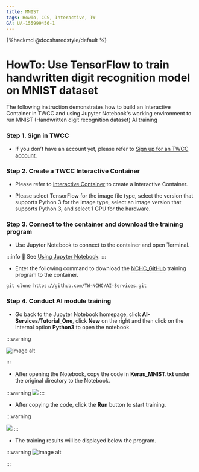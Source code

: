 ```yaml
---
title: MNIST
tags: HowTo, CCS, Interactive, TW
GA: UA-155999456-1
---
```


{%hackmd @docsharedstyle/default %}

# HowTo: Use TensorFlow to train handwritten digit recognition model on MNIST dataset


The following instruction demonstrates how to build an Interactive Container in TWCC and using Jupyter Notebook's working environment to run MNIST (Handwritten digit recognition dataset) AI training

### Step 1. Sign in TWCC

- If you don’t have an account yet, please refer to [Sign up for an TWCC account](https://www.twcc.ai/doc?page=register_account).

### Step 2. Create a TWCC Interactive Container

- Please refer to [Interactive Container](https://www.twcc.ai/doc?page=container#建立開發型容器) to create a Interactive Container.

- Please select TensorFlow for the image file type, select the version that supports Python 3 for the image type, select an image version that supports Python 3, and select 1 GPU for the hardware.

### Step 3. Connect to the container and download the training program

- Use Jupyter Notebook to connect to the container and open Terminal.

:::info
:book: See [Using Jupyter Notebook](https://www.twcc.ai/doc?page=container#使用-Jupyter-Notebook).
:::

- Enter the following command to download the [NCHC_GitHub](https://github.com/TW-NCHC/AI-Services/tree/V3Training) training program to the container.

```bash=
git clone https://github.com/TW-NCHC/AI-Services.git
```

### Step 4. Conduct AI module training

- Go back to the Jupyter Notebook homepage, click **AI-Services/Tutorial_One**, click **New** on the right and then click on the internal option **Python3** to open the notebook.

:::warning

![image alt](https://cos.twcc.ai/SYS-MANUAL/uploads/upload_741c6409b790a637a6fc3a5b85fe4759.png)

:::

- After opening the Notebook, copy the code in **Keras_MNIST.txt** under the original directory to the Notebook.

:::warning
![](https://cos.twcc.ai/SYS-MANUAL/uploads/upload_4631ce4a4dfff5fad7874e08041d5e76.png)
:::

- After copying the code, click the **Run** button to start training.

:::warning

![](https://cos.twcc.ai/SYS-MANUAL/uploads/upload_7b80831b219a52644c473d5c28f63c23.png)
:::

- The training results will be displayed below the program.

:::warning
![image alt](https://cos.twcc.ai/SYS-MANUAL/uploads/upload_e75db6ac0a38f206b58096367ec24e5f.png)

:::
